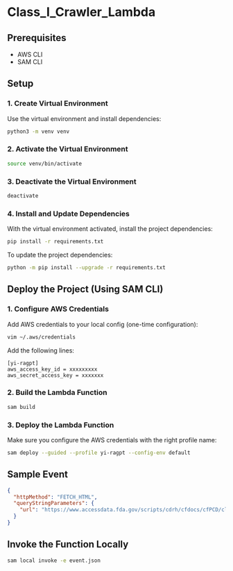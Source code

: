 # Class_I_Crawler_Lambda
## Prerequisites
- AWS CLI
- SAM CLI

## Setup

### 1. Create Virtual Environment
Use the virtual environment and install dependencies:
```bash
python3 -m venv venv
```

### 2. Activate the Virtual Environment
```bash
source venv/bin/activate
```

### 3. Deactivate the Virtual Environment
```bash
deactivate
```

### 4. Install and Update Dependencies
With the virtual environment activated, install the project dependencies:
```bash
pip install -r requirements.txt
```

To update the project dependencies:
```bash
python -m pip install --upgrade -r requirements.txt
```

## Deploy the Project (Using SAM CLI)

### 1. Configure AWS Credentials
Add AWS credentials to your local config (one-time configuration):
```bash
vim ~/.aws/credentials
```

Add the following lines:
```
[yi-ragpt]
aws_access_key_id = xxxxxxxxx
aws_secret_access_key = xxxxxxx
```

### 2. Build the Lambda Function
```bash
sam build
```

### 3. Deploy the Lambda Function
Make sure you configure the AWS credentials with the right profile name:
```bash
sam deploy --guided --profile yi-ragpt --config-env default
```

## Sample Event
```json
{
  "httpMethod": "FETCH_HTML",
  "queryStringParameters": {
    "url": "https://www.accessdata.fda.gov/scripts/cdrh/cfdocs/cfPCD/classification.cfm?id=poc"
  }
}
```

## Invoke the Function Locally
```bash
sam local invoke -e event.json
```
